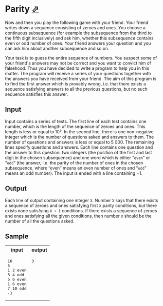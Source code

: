 # Parity [⬀](https://acm.timus.ru/problem.aspx?space=1&num=1003)


Now and then you play the following game with your friend. Your friend writes down a sequence consisting of zeroes and ones. You choose a continuous subsequence (for example the subsequence from the third to the fifth digit inclusively) and ask him, whether this subsequence contains even or odd number of ones. Your friend answers your question and you can ask him about another subsequence and so on.

Your task is to guess the entire sequence of numbers. You suspect some of your friend's answers may not be correct and you want to convict him of falsehood. Thus you have decided to write a program to help you in this matter. The program will receive a series of your questions together with the answers you have received from your friend. The aim of this program is to find the first answer which is provably wrong, i.e. that there exists a sequence satisfying answers to all the previous questions, but no such sequence satisfies this answer.

## Input

Input contains a series of tests. The first line of each test contains one number, which is the length of the sequence of zeroes and ones. This length is less or equal to 10⁹. In the second line, there is one non-negative integer which is the number of questions asked and answers to them. The number of questions and answers is less or equal to 5 000. The remaining lines specify questions and answers. Each line contains one question and the answer to this question: two integers (the position of the first and last digit in the chosen subsequence) and one word which is either “`even`” or “`odd`” (the answer, i.e. the parity of the number of ones in the chosen subsequence, where “even” means an even number of ones and “`odd`” means an odd number). The input is ended with a line containing −1.

## Output

Each line of output containing one integer `X`. Number `X` says that there exists a sequence of zeroes and ones satisfying first `X` parity conditions, but there exists none satisfying `X + 1` conditions. If there exists a sequence of zeroes and ones satisfying all the given conditions, then number `X` should be the number of all the questions asked.

## Sample

<table>
<tr>
<th>input</th>
<th>output</th>
</tr>
<tr>
<td style="vertical-align: top">
<pre>
10
5
1 2 even
3 4 odd
5 6 even
1 6 even
7 10 odd
-1
</pre>
</td>
<td style="vertical-align: top">
<pre>
3
</pre>
</td>
</tr>
</table>
